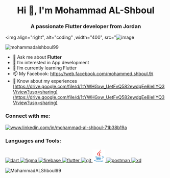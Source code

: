 <h1 align="center">Hi 👋, I'm Mohammad AL-Shboul</h1>
<h3 align="center">A passionate Flutter developer from Jordan</h3>

<img align="right", alt="coding" ,width="400", src="![image](https://github.com/MohammadALShboul99/MohammadALShboul99/assets/110593677/351bfcd4-250a-4145-832a-016cbe0984b1)
>

<p align="left"> <img src="https://komarev.com/ghpvc/?username=mohammadalshboul99&label=Profile%20views&color=0e75b6&style=flat" alt="mohammadalshboul99" /> </p>

- 💬 Ask me about **Flutter**
-  👀 I’m interested in App development
- 🌱 I’m currently learning Flutter
- 📫 My Facebook: https://web.facebook.com/mohammed.shboul.9/
- 📄 Know about my experiences [https://drive.google.com/file/d/1tYWHGxw_UetFvQ582ewdgEe8leIIYQ3V/view?usp=sharing](https://drive.google.com/file/d/1tYWHGxw_UetFvQ582ewdgEe8leIIYQ3V/view?usp=sharing)

<h3 align="left">Connect with me:</h3>
<p align="left">
<a href="https://www.linkedin.com/in/mohammad-al-shboul-71b38b19a/" target="blank"><img align="center" src="https://raw.githubusercontent.com/rahuldkjain/github-profile-readme-generator/master/src/images/icons/Social/linked-in-alt.svg" alt="www.linkedin.com/in/mohammad-al-shboul-71b38b19a" height="30" width="40" /></a>
</p>

<h3 align="left">Languages and Tools:</h3>
<p align="left"> <a href="https://dart.dev" target="_blank" rel="noreferrer"> <img src="https://www.vectorlogo.zone/logos/dartlang/dartlang-icon.svg" alt="dart" width="40" height="40"/> </a> <a href="https://www.figma.com/" target="_blank" rel="noreferrer"> <img src="https://www.vectorlogo.zone/logos/figma/figma-icon.svg" alt="figma" width="40" height="40"/> </a> <a href="https://firebase.google.com/" target="_blank" rel="noreferrer"> <img src="https://www.vectorlogo.zone/logos/firebase/firebase-icon.svg" alt="firebase" width="40" height="40"/> </a> <a href="https://flutter.dev" target="_blank" rel="noreferrer"> <img src="https://www.vectorlogo.zone/logos/flutterio/flutterio-icon.svg" alt="flutter" width="40" height="40"/> </a> <a href="https://git-scm.com/" target="_blank" rel="noreferrer"> <img src="https://www.vectorlogo.zone/logos/git-scm/git-scm-icon.svg" alt="git" width="40" height="40"/> </a> <a href="https://www.java.com" target="_blank" rel="noreferrer"> <img src="https://raw.githubusercontent.com/devicons/devicon/master/icons/java/java-original.svg" alt="java" width="40" height="40"/> </a> <a href="https://postman.com" target="_blank" rel="noreferrer"> <img src="https://www.vectorlogo.zone/logos/getpostman/getpostman-icon.svg" alt="postman" width="40" height="40"/> </a> <a href="https://www.adobe.com/products/xd.html" target="_blank" rel="noreferrer"> <img src="https://cdn.worldvectorlogo.com/logos/adobe-xd.svg" alt="xd" width="40" height="40"/> </a> </p>

<p><img align="center" src="https://github-readme-stats.vercel.app/api/top-langs?username=MohammadALShboul99&show_icons=true&locale=en&layout=compact" alt="MohammadALShboul99" /></p>
